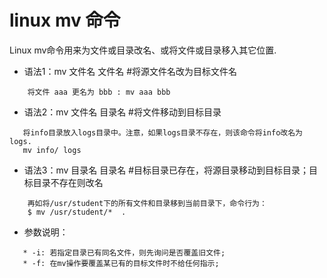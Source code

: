 # linux mv 命令
Linux mv命令用来为文件或目录改名、或将文件或目录移入其它位置.
* 语法1：mv 文件名 文件名	 #将源文件名改为目标文件名
```
    将文件 aaa 更名为 bbb : mv aaa bbb
```
* 语法2：mv 文件名 目录名	 #将文件移动到目标目录
```
   将info目录放入logs目录中。注意，如果logs目录不存在，则该命令将info改名为logs.
   mv info/ logs 
```
* 语法3：mv 目录名 目录名	#目标目录已存在，将源目录移动到目标目录；目标目录不存在则改名
```
    再如将/usr/student下的所有文件和目录移到当前目录下，命令行为：
    $ mv /usr/student/*  . 
```
* 参数说明：
```
   * -i: 若指定目录已有同名文件，则先询问是否覆盖旧文件;
   * -f: 在mv操作要覆盖某已有的目标文件时不给任何指示;
```